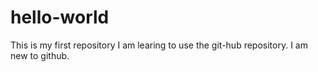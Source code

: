 # hello-world
This is my first repository
I am learing to use the git-hub repository.
I am new to github.

